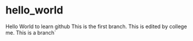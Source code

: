 # hello_world
Hello World to learn github
This is the first branch.
This is edited by college me.
This is a branch`